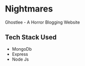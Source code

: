 # Nightmares
Ghostlee - A Horror Blogging Website



## Tech Stack Used
- MongoDb
- Express
- Node Js
